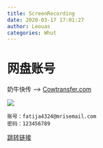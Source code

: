 ```yaml
---
title: ScreenRecording
date: 2020-03-17 17:01:27
author: Leouas
categories: Whut
---
```


# 网盘账号

奶牛快传 --> [Cowtransfer.com](https://cowtransfer.com)

![](https://cdn.jsdelivr.net/gh/Leouas/Leouas-img/gif/cowt.gif)

```
账号：fatija4324@mrisemail.com
密码：123456789
```

[跳转链接](https://leouas.top/bthl/archives/Screen-recording/ "https://leouas.top/bthl/archives/Screen-recording/")